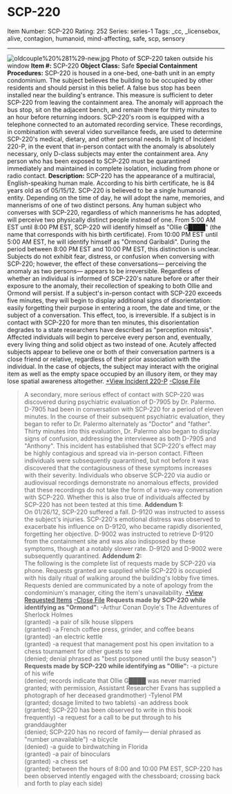# SCP-220
Item Number: SCP-220
Rating: 252
Series: series-1
Tags: _cc, _licensebox, alive, contagion, humanoid, mind-affecting, safe, scp, sensory

---

![oldcouple%20%281%29-new.jpg](https://scp-wiki.wdfiles.com/local--files/scp-220/oldcouple%20%281%29-new.jpg)
Photo of SCP-220 taken outside his window
**Item #:** SCP-220
**Object Class:** Safe
**Special Containment Procedures:** SCP-220 is housed in a one-bed, one-bath unit in an empty condominium. The subject believes the building to be occupied by other residents and should persist in this belief.
A false bus stop has been installed near the building's entrance. This measure is sufficient to deter SCP-220 from leaving the containment area. The anomaly will approach the bus stop, sit on the adjacent bench, and remain there for thirty minutes to an hour before returning indoors.
SCP-220's room is equipped with a telephone connected to an automated recording service. These recordings, in combination with several video surveillance feeds, are used to determine SCP-220's medical, dietary, and other personal needs.
In light of Incident 220-P, in the event that in-person contact with the anomaly is absolutely necessary, only D-class subjects may enter the containment area. Any person who has been exposed to SCP-220 must be quarantined immediately and maintained in complete isolation, including from phone or radio contact.
**Description:** SCP-220 has the appearance of a multiracial, English-speaking human male. According to his birth certificate, he is 84 years old as of 05/15/12.
SCP-220 is believed to be a single humanoid entity. Depending on the time of day, he will adopt the name, memories, and mannerisms of one of two distinct persons. Any human subject who converses with SCP-220, regardless of which mannerisms he has adopted, will perceive two physically distinct people instead of one.
From 5:00 AM EST until 8:00 PM EST, SCP-220 will identify himself as "Ollie G████" (the name that corresponds with his birth certificate). From 10:00 PM EST until 5:00 AM EST, he will identify himself as "Ormond Garibaldi". During the period between 8:00 PM EST and 10:00 PM EST, this distinction is unclear.
Subjects do not exhibit fear, distress, or confusion when conversing with SCP-220; however, the effect of these conversations— perceiving the anomaly as two persons— appears to be irreversible. Regardless of whether an individual is informed of SCP-220's nature before or after their exposure to the anomaly, their recollection of speaking to both Ollie and Ormond will persist.
If a subject's in-person contact with SCP-220 exceeds five minutes, they will begin to display additional signs of disorientation: easily forgetting their purpose in entering a room, the date and time, or the subject of a conversation. This effect, too, is irreversible.
If a subject is in contact with SCP-220 for more than ten minutes, this disorientation degrades to a state researchers have described as "perception mitosis". Affected individuals will begin to perceive every person and, eventually, every living thing and solid object as two instead of one.
Acutely affected subjects appear to believe one or both of their conversation partners is a close friend or relative, regardless of their prior association with the individual.
In the case of objects, the subject may interact with the original item as well as the empty space occupied by an illusory item, or they may lose spatial awareness altogether.
[+View Incident 220-P](javascript:;)
[-Close File](javascript:;)
> A secondary, more serious effect of contact with SCP-220 was discovered during psychiatric evaluation of D-7905 by Dr. Palermo.
> D-7905 had been in conversation with SCP-220 for a period of eleven minutes. In the course of their subsequent psychiatric evaluation, they began to refer to Dr. Palermo alternately as "Doctor" and "father". Thirty minutes into this evaluation, Dr. Palermo also began to display signs of confusion, addressing the interviewee as both D-7905 and "Anthony".
> This incident has established that SCP-220's effect may be highly contagious and spread via in-person contact. Fifteen individuals were subsequently quarantined, but not before it was discovered that the contagiousness of these symptoms increases with their severity.
> Individuals who observe SCP-220 via audio or audiovisual recordings demonstrate no anomalous effects, provided that these recordings do not take the form of a two-way conversation with SCP-220. Whether this is also true of individuals affected by SCP-220 has not been tested at this time.
**Addendum 1:**  
On 01/26/12, SCP-220 suffered a fall. D-9120 was instructed to assess the subject's injuries. SCP-220's emotional distress was observed to exacerbate his influence on D-9120, who became rapidly disoriented, forgetting her objective. D-9002 was instructed to retrieve D-9120 from the containment site and was also indisposed by these symptoms, though at a notably slower rate. D-9120 and D-9002 were subsequently quarantined.
**Addendum 2:**  
The following is the complete list of requests made by SCP-220 via phone. Requests granted are supplied while SCP-220 is occupied with his daily ritual of walking around the building's lobby five times. Requests denied are communicated by a note of apology from the condominium's manager, citing the item's unavailability.
[+View Requested Items](javascript:;)
[-Close File](javascript:;)
**Requests made by SCP-220 while identifying as "Ormond":**
-Arthur Conan Doyle's The Adventures of Sherlock Holmes  
(granted)
-a pair of silk house slippers  
(granted)
-a French coffee press, grinder, and coffee beans  
(granted)
-an electric kettle  
(granted)
-a request that management post his open invitation to a chess tournament for other guests to see  
(denied; denial phrased as "best postponed until the busy season")
**Requests made by SCP-220 while identifying as "Ollie":**
-a picture of his wife  
(denied; records indicate that Ollie G████ was never married granted; with permission, Assistant Researcher Evans has supplied a photograph of her deceased grandmother)
-Tylenol PM  
(granted; dosage limited to two tablets)
-an address book  
(granted; SCP-220 has been observed to write in this book frequently)
-a request for a call to be put through to his granddaughter  
(denied; SCP-220 has no record of family— denial phrased as "number unavailable")
-a bicycle  
(denied)
-a guide to birdwatching in Florida  
(granted)
-a pair of binoculars  
(granted)
-a chess set  
(granted; between the hours of 8:00 and 10:00 PM EST, SCP-220 has been observed intently engaged with the chessboard; crossing back and forth to play each side)